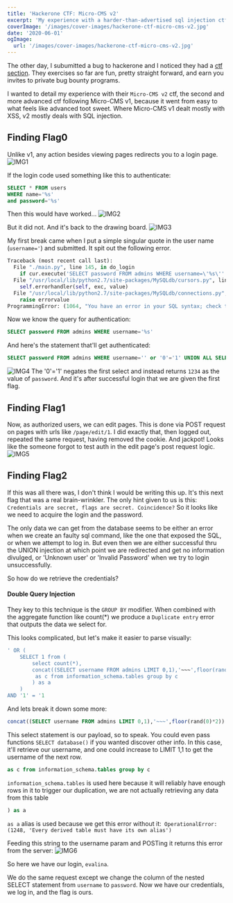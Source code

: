 ```yaml
---
title: 'Hackerone CTF: Micro-CMS v2'
excerpt: 'My experience with a harder-than-advertised sql injection ctf.'
coverImage: '/images/cover-images/hackerone-ctf-micro-cms-v2.jpg'
date: '2020-06-01'
ogImage:
  url: '/images/cover-images/hackerone-ctf-micro-cms-v2.jpg'
---
```

The other day, I subumitted a bug to hackerone and I noticed they had a [ctf section](https://www.hacker101.com/). They exercises so far are fun, pretty straight forward, and earn you invites to private bug bounty programs.

I wanted to detail my experience with their `Micro-CMS v2` ctf, the second and more advanced ctf following Micro-CMS v1, because it went from easy to what feels like advanced toot sweet. Where Micro-CMS v1 dealt mostly with XSS, v2 mostly deals with SQL injection.

## Finding Flag0
Unlike v1, any action besides viewing pages redirects you to a login page.
![IMG1](/images/hackerone-ctf-micro-cms-v2/one.gif)

If the login code used something like this to authenticate:

~~~SQL
SELECT * FROM users
WHERE name='%s'
and password='%s'
~~~

Then this would have worked...
![IMG2](/images/hackerone-ctf-micro-cms-v2/two.gif)

But it did not. And it's back to the drawing board.
![IMG3](/images/hackerone-ctf-micro-cms-v2/three.gif)

My first break came when I put a simple singular quote in the user name (`username='`) and submitted. It spit out the following error.
~~~Python
Traceback (most recent call last):
  File "./main.py", line 145, in do_login
    if cur.execute('SELECT password FROM admins WHERE username=\'%s\'' % request.form['username'].replace('%', '%%')) == 0:
  File "/usr/local/lib/python2.7/site-packages/MySQLdb/cursors.py", line 255, in execute
    self.errorhandler(self, exc, value)
  File "/usr/local/lib/python2.7/site-packages/MySQLdb/connections.py", line 50, in defaulterrorhandler
    raise errorvalue
ProgrammingError: (1064, "You have an error in your SQL syntax; check the manual that corresponds to your MariaDB server version for the right syntax to use near ''''' at line 1")
~~~

Now we know the query for authentication:
~~~SQL
SELECT password FROM admins WHERE username='%s'
~~~

And here's the statement that'll get authenticated:
~~~SQL
SELECT password FROM admins WHERE username='' or '0'='1' UNION ALL SELECT '1234'
~~~
![IMG4](/images/hackerone-ctf-micro-cms-v2/four.gif)
The '0'='1' negates the first select and instead returns `1234` as the value of `password`. And it's after successful login that we are given the first flag.


## Finding Flag1
Now, as authorized users, we can edit pages. This is done via POST request on pages with urls like `/page/edit/1`. I did exactly that, then logged out, repeated the same request, having removed the cookie. And jackpot! Looks like the someone forgot to test auth in the edit page's post request logic.
![IMG5](/images/hackerone-ctf-micro-cms-v2/five.gif)


## Finding Flag2
If this was all there was, I don't think I would be writing this up. It's this next flag that was a real brain-wrinkler. The only hint given to us is this: `Credentials are secret, flags are secret. Coincidence?` So it looks like we need to acquire the login and the password.

The only data we can get from the database seems to be either an error when we create an faulty sql command, like the one that exposed the SQL, or when we attempt to log in. But even then we are either successful thru the UNION injection at which point we are redirected and get no information divulged, or 'Unknown user' or 'Invalid Password' when we try to login unsuccessfully.

So how do we retrieve the credentials?

#### Double Query Injection
They key to this technique is the `GROUP BY` modifier. When combined with the aggregate function like count(*) we produce a `Duplicate entry` error that outputs the data we select for.

This looks complicated, but let's make it easier to parse visually:
~~~SQL
' OR (
	SELECT 1 from (
		select count(*), 
		concat((SELECT username FROM admins LIMIT 0,1),'~~~',floor(rand(0)*2)) 
		 as c from information_schema.tables group by c
		) as a
	) 
AND '1' = '1
~~~

And lets break it down some more:
~~~SQL
concat((SELECT username FROM admins LIMIT 0,1),'~~~',floor(rand(0)*2)) 
~~~
This select statement is our payload, so to speak. You could even pass functions `SELECT database()` if you wanted discover other info. In this case, it'll retrieve our username, and one could increase to LIMIT 1,1 to get the username of the next row.

~~~SQL
as c from information_schema.tables group by c
~~~
`information_schema.tables` is used here because it will reliably have enough rows in it to trigger our duplication, we are not actually retrieving any data from this table

~~~SQL
) as a
~~~
`as a` alias is used because we get this error without it:` OperationalError: (1248, 'Every derived table must have its own alias')`

Feeding this string to the username param and POSTing it returns this error from the server:
![IMG6](/images/hackerone-ctf-micro-cms-v2/six.gif)

So here we have our login, `evalina`.

We do the same request except we change the column of the nested SELECT statement from `username` to `password`. Now we have our credentials, we log in, and the flag is ours.
